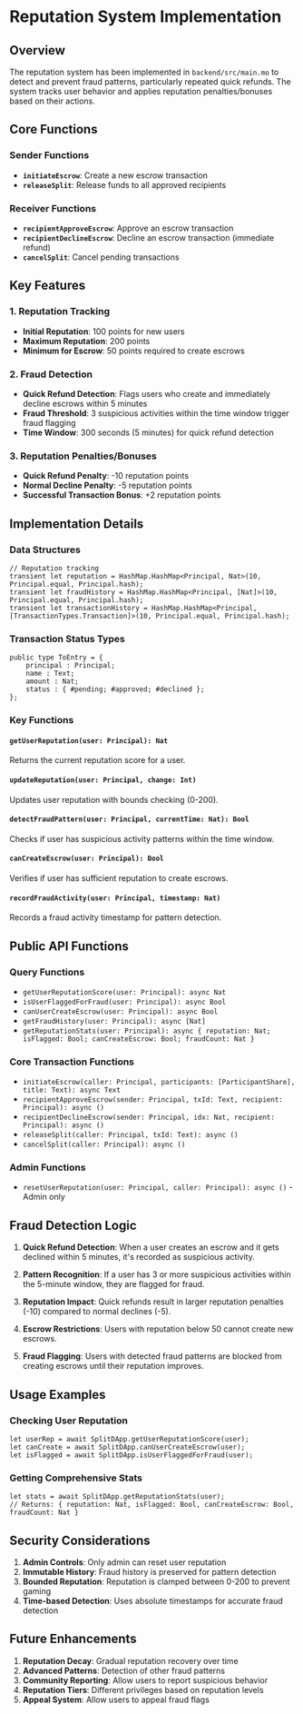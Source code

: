 # Reputation System Implementation

## Overview

The reputation system has been implemented in `backend/src/main.mo` to detect and prevent fraud patterns, particularly repeated quick refunds. The system tracks user behavior and applies reputation penalties/bonuses based on their actions.

## Core Functions

### Sender Functions
- **`initiateEscrow`**: Create a new escrow transaction
- **`releaseSplit`**: Release funds to all approved recipients

### Receiver Functions  
- **`recipientApproveEscrow`**: Approve an escrow transaction
- **`recipientDeclineEscrow`**: Decline an escrow transaction (immediate refund)
- **`cancelSplit`**: Cancel pending transactions

## Key Features

### 1. Reputation Tracking
- **Initial Reputation**: 100 points for new users
- **Maximum Reputation**: 200 points
- **Minimum for Escrow**: 50 points required to create escrows

### 2. Fraud Detection
- **Quick Refund Detection**: Flags users who create and immediately decline escrows within 5 minutes
- **Fraud Threshold**: 3 suspicious activities within the time window trigger fraud flagging
- **Time Window**: 300 seconds (5 minutes) for quick refund detection

### 3. Reputation Penalties/Bonuses
- **Quick Refund Penalty**: -10 reputation points
- **Normal Decline Penalty**: -5 reputation points  
- **Successful Transaction Bonus**: +2 reputation points

## Implementation Details

### Data Structures
```motoko
// Reputation tracking
transient let reputation = HashMap.HashMap<Principal, Nat>(10, Principal.equal, Principal.hash);
transient let fraudHistory = HashMap.HashMap<Principal, [Nat]>(10, Principal.equal, Principal.hash);
transient let transactionHistory = HashMap.HashMap<Principal, [TransactionTypes.Transaction]>(10, Principal.equal, Principal.hash);
```

### Transaction Status Types
```motoko
public type ToEntry = {
    principal : Principal;
    name : Text;
    amount : Nat;
    status : { #pending; #approved; #declined };
};
```

### Key Functions

#### `getUserReputation(user: Principal): Nat`
Returns the current reputation score for a user.

#### `updateReputation(user: Principal, change: Int)`
Updates user reputation with bounds checking (0-200).

#### `detectFraudPattern(user: Principal, currentTime: Nat): Bool`
Checks if user has suspicious activity patterns within the time window.

#### `canCreateEscrow(user: Principal): Bool`
Verifies if user has sufficient reputation to create escrows.

#### `recordFraudActivity(user: Principal, timestamp: Nat)`
Records a fraud activity timestamp for pattern detection.

## Public API Functions

### Query Functions
- `getUserReputationScore(user: Principal): async Nat`
- `isUserFlaggedForFraud(user: Principal): async Bool`
- `canUserCreateEscrow(user: Principal): async Bool`
- `getFraudHistory(user: Principal): async [Nat]`
- `getReputationStats(user: Principal): async { reputation: Nat; isFlagged: Bool; canCreateEscrow: Bool; fraudCount: Nat }`

### Core Transaction Functions
- `initiateEscrow(caller: Principal, participants: [ParticipantShare], title: Text): async Text`
- `recipientApproveEscrow(sender: Principal, txId: Text, recipient: Principal): async ()`
- `recipientDeclineEscrow(sender: Principal, idx: Nat, recipient: Principal): async ()`
- `releaseSplit(caller: Principal, txId: Text): async ()`
- `cancelSplit(caller: Principal): async ()`

### Admin Functions
- `resetUserReputation(user: Principal, caller: Principal): async ()` - Admin only

## Fraud Detection Logic

1. **Quick Refund Detection**: When a user creates an escrow and it gets declined within 5 minutes, it's recorded as suspicious activity.

2. **Pattern Recognition**: If a user has 3 or more suspicious activities within the 5-minute window, they are flagged for fraud.

3. **Reputation Impact**: Quick refunds result in larger reputation penalties (-10) compared to normal declines (-5).

4. **Escrow Restrictions**: Users with reputation below 50 cannot create new escrows.

5. **Fraud Flagging**: Users with detected fraud patterns are blocked from creating escrows until their reputation improves.

## Usage Examples

### Checking User Reputation
```motoko
let userRep = await SplitDApp.getUserReputationScore(user);
let canCreate = await SplitDApp.canUserCreateEscrow(user);
let isFlagged = await SplitDApp.isUserFlaggedForFraud(user);
```

### Getting Comprehensive Stats
```motoko
let stats = await SplitDApp.getReputationStats(user);
// Returns: { reputation: Nat, isFlagged: Bool, canCreateEscrow: Bool, fraudCount: Nat }
```

## Security Considerations

1. **Admin Controls**: Only admin can reset user reputation
2. **Immutable History**: Fraud history is preserved for pattern detection
3. **Bounded Reputation**: Reputation is clamped between 0-200 to prevent gaming
4. **Time-based Detection**: Uses absolute timestamps for accurate fraud detection

## Future Enhancements

1. **Reputation Decay**: Gradual reputation recovery over time
2. **Advanced Patterns**: Detection of other fraud patterns
3. **Community Reporting**: Allow users to report suspicious behavior
4. **Reputation Tiers**: Different privileges based on reputation levels
5. **Appeal System**: Allow users to appeal fraud flags 
